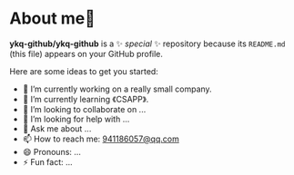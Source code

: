 # About me👋


**ykq-github/ykq-github** is a ✨ _special_ ✨ repository because its `README.md` (this file) appears on your GitHub profile.

Here are some ideas to get you started:

- 🔭 I’m currently working on a really small company.
- 🌱 I’m currently learning 《CSAPP》.
- 👯 I’m looking to collaborate on ...
- 🤔 I’m looking for help with ...
- 💬 Ask me about ...
- 📫 How to reach me: 941186057@qq.com
- 😄 Pronouns: ...
- ⚡ Fun fact: ...

